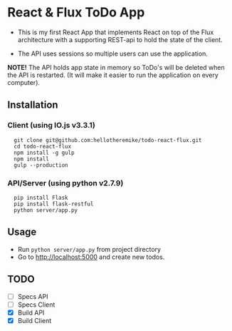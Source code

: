 # React & Flux ToDo App

* This is my first React App that implements React on top of the Flux architecture with a supporting REST-api to hold the state of the client.

* The API uses sessions so multiple users can use the application.


**NOTE!**
The API holds app state in memory so ToDo's will be deleted when the API is restarted. (It will make it easier to run the application on every computer).

## Installation

### Client (using IO.js v3.3.1)
```
  git clone git@github.com:hellotheremike/todo-react-flux.git
  cd todo-react-flux
  npm install -g gulp
  npm install
  gulp --production
```

### API/Server (using python v2.7.9)
```
  pip install Flask
  pip install flask-restful
  python server/app.py
```


## Usage
* Run `python server/app.py` from project directory
* Go to [http://localhost:5000](http://localhost:5000) and create new todos.

## TODO
- [ ] Specs API
- [ ] Specs Client
- [x] Build API
- [x] Build Client
